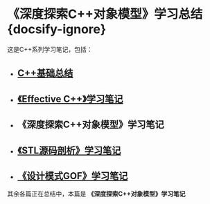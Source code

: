 # 《深度探索C++对象模型》学习总结 {docsify-ignore}

这是C++系列学习笔记，包括：

- ## <a href='../cplus_base/'>C++基础总结</a>

- ## <a href='../effective_cplus/'>《Effective C++》学习笔记</a>

- ## 《深度探索C++对象模型》学习笔记

- ## <a href='../stl/'>《STL源码剖析》学习笔记</a>

- ## <a href='../design_pattern/'>《设计模式GOF》学习笔记</a>


其余各篇正在总结中，本篇是 **《深度探索C++对象模型》学习笔记**

